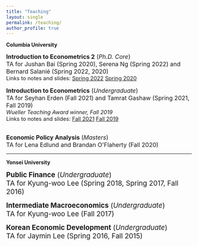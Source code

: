 ```yaml
---
title: "Teaching"
layout: single
permalink: /teaching/
author_profile: true
---
```


**Columbia University**


  <span style="font-size:12pt;">**Introduction to Econometrics 2** (*Ph.D. Core*)</span><br>
  <span style="font-size:12pt;">TA for Jushan Bai (Spring 2020), Serena Ng (Spring 2022) and Bernard Salanié (Spring 2022, 2020)</span><br>
  <span style="font-size:11pt;"> Links to notes and slides: [Spring 2022](https://github.com/seunghunlee918/phd_econometrics_2022s) [Spring 2020](https://github.com/seunghunlee918/phd_econometrics)
    </span><br>


<span style="font-size:12pt;">**Introduction to Econometrics**  (*Undergraduate*)</span><br>
<span style="font-size:12pt;">  TA for Seyhan Erden (Fall 2021) and Tamrat Gashaw (Spring 2021, Fall 2019)</span><br>
<span style="font-size:11pt;">   *Wueller Teaching Award winner, Fall 2019*</span><br>
<span style="font-size:11pt;"> Links to notes and slides: [Fall 2021](https://github.com/seunghunlee918/ugrad_introtometrics_2021f) [Fall 2019](https://github.com/seunghunlee918/ugrad_introtometrics) </span><br>
<span style="font-size:11pt;">  </span><br>

<span style="font-size:12pt;">**Economic Policy Analysis** (*Masters*)</span><br>
<span style="font-size:12pt;">  TA for Lena Edlund and Brandan O'Flaherty (Fall 2020)</span><br>
  
  

 
 
---
**Yonsei University**

<span style="font-size:14pt;">**Public Finance** (*Undergraduate*) </span><br> 
<span style="font-size:14pt;">TA for Kyung-woo Lee (Spring 2018, Spring 2017, Fall 2016)</span><br>
 
<span style="font-size:14pt;">**Intermediate Macroeconomics** (*Undergraduate*)</span><br>
<span style="font-size:14pt;">TA for Kyung-woo Lee (Fall 2017)</span>
  
  <span style="font-size:14pt;">**Korean Economic Development** (*Undergraduate*)</span><br>
  <span style="font-size:14pt;">TA for Jaymin Lee (Spring 2016, Fall 2015)</span>
  

